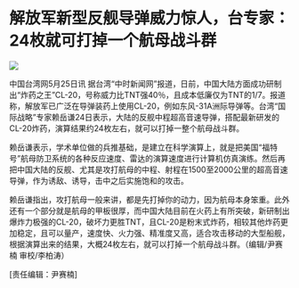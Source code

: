 # 解放军新型反舰导弹威力惊人，台专家：24枚就可打掉一个航母战斗群

![](https://inews.gtimg.com/newsapp_bt/0/15799799983/1000)

中国台湾网5月25日讯
据台湾“中时新闻网”报道，日前，中国大陆方面成功研制出“炸药之王”CL-20，号称威力比TNT强40％，且成本低廉仅为TNT的1/7。报道称，解放军已广泛在导弹装药上使用CL-20，例如东风-31A洲际导弹等。台湾“国际战略”专家赖岳谦24日表示，大陆的反舰中程超高音速导弹，搭配最新研发的CL-20炸药，演算结果约24枚左右，就可以打掉一整个航母战斗群。

赖岳谦表示，学术单位做的兵推基础，是建立在科学演算上，就是把美国“福特号”航母防卫系统的各种反应速度、雷达的演算速度进行计算机仿真演练。然后再把中国大陆的反舰、尤其是攻打航母的中程、射程在1500至2000公里的超高音速导弹，作为诱敌、诱导，击中之后实施饱和的攻击。

赖岳谦指出，攻打航母一般来讲，都是先打掉你的动力，因为航母本身笨重。此外还有一个部分就是航母的甲板很厚，而中国大陆目前在火药上有所突破，新研制出爆炸力极强的CL-20，破坏力更胜TNT，且CL-20是粉末式炸药，相较其他炸药更加稳定，且可以量产，速度快、火力强、精准度又高，适合攻击移动的大型船舰，根据演算出来的结果，大概24枚左右，就可以打掉一个航母战斗群。（编辑/尹赛楠
审校/李柏涛）

[责任编辑：尹赛楠]

